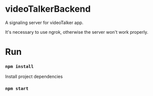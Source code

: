 # videoTalkerBackend

A signaling server for videoTalker app.

It's necessary to use ngrok, otherwise the server won't work properly.

# Run 

### `npm install`

Install project dependencies

### `npm start`


